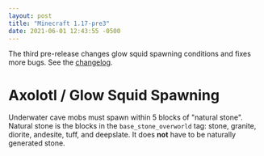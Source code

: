 ```yaml
---
layout: post
title: "Minecraft 1.17-pre3"
date: 2021-06-01 12:43:55 -0500
---
```


The third pre-release changes glow squid spawning conditions and fixes more bugs. See the [changelog](https://www.minecraft.net/en-us/article/minecraft-1-17-pre-release-2).

# Axolotl / Glow Squid Spawning

Underwater cave mobs must spawn within 5 blocks of "natural stone". Natural stone is the blocks in the `base_stone_overworld` tag: stone, granite, diorite, andesite, tuff, and deepslate. It does **not** have to be naturally generated stone.


